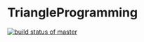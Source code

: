 # TriangleProgramming

[![build status of master](https://travis-ci.com/BarlesCharkley75/TriangleProgramming.svg?branch=master)](https://travis-ci.com/BarlesCharkley75/TriangleProgramming)
